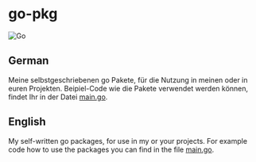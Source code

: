 # go-pkg
![Go](https://github.com/de-wax/go-pkg/workflows/Go/badge.svg?branch=master)
## German
Meine selbstgeschriebenen go Pakete, für die Nutzung in meinen oder in euren Projekten.
Beipiel-Code wie die Pakete verwendet werden können, findet Ihr in der Datei [main.go](./main.go).
## English
My self-written go packages, for use in my or your projects.
For example code how to use the packages you can find in the file [main.go](./main.go).
